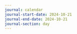 ```yaml
---
journal: calendar
journal-start-date: 2024-10-21
journal-end-date: 2024-10-21
journal-section: day
---
```

